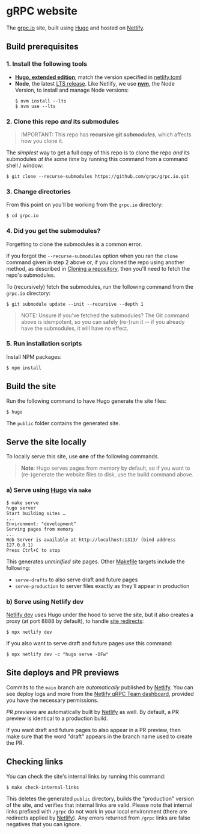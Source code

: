 # gRPC website

The [grpc.io][] site, built using [Hugo][] and hosted on [Netlify][].

## Build prerequisites

### 1. Install the following tools

- **[Hugo, extended edition][hugo-install]**; match the version specified in
  [netlify.toml](netlify.toml)
- **Node**, the latest [LTS release][]. Like Netlify, we use **[nvm][]**, the
  Node Version, to install and manage Node versions:
  ```console
  $ nvm install --lts
  $ nvm use --lts
  ```

### 2. Clone this repo _and_ its submodules

> IMPORTANT: This repo has **recursive git _submodules_**, which affects how you
> clone it.

The _simplest_ way to get a full copy of this repo is to clone the repo _and_
its submodules _at the same time_ by running this command from a command shell /
window:

```console
$ git clone --recurse-submodules https://github.com/grpc/grpc.io.git
```
### 3. Change directories

From this point on you'll be working from the `grpc.io` directory:

```console
$ cd grpc.io
```
### 4. Did you get the submodules?

Forgetting to clone the submodules is a common error.

If you forgot the `--recurse-submodules` option when you ran the `clone` command
given in step 2 above or, if you cloned the repo using another method, as
described in [Cloning a repository][], then you'll need to fetch the repo's
submodules.

To (recursively) fetch the submodules, run the following command from the
`grpc.io` directory:

```console
$ git submodule update --init --recursive --depth 1
```

> NOTE: Unsure if you've fetched the submodules? The Git command above is
> idempotent, so you can safely (re-)run it -- if you already have the
> submodules, it will have no effect.

### 5. Run installation scripts

Install NPM packages:

```console
$ npm install
```

## Build the site

Run the following command to have Hugo generate the site files:

```console
$ hugo
```

The `public` folder contains the generated site.

## Serve the site locally

To locally serve this site, use **one** of the following commands.

> **Note**: Hugo serves pages from memory by default, so if you want to
> (re-)generate the website files to disk, use the build command above.

### a) Serve using [Hugo][] via `make`

```console
$ make serve
hugo server
Start building sites …
...
Environment: "development"
Serving pages from memory
...
Web Server is available at http://localhost:1313/ (bind address 127.0.0.1)
Press Ctrl+C to stop
```

This generates _unminified_ site pages. Other [Makefile](Makefile) targets
include the following:

- `serve-drafts` to also serve draft and future pages
- `serve-production` to server files exactly as they'll appear in production

### b) Serve using Netlify dev

[Netlify dev][] uses Hugo under the hood to serve the site, but it also creates
a proxy (at port 8888 by default), to handle [site redirects][]:

```console
$ npx netlify dev
```

If you also want to serve draft and future pages use this command:

```console
$ npx netlify dev -c "hugo serve -DFw"
```

## Site deploys and PR previews

Commits to the `main` branch are _automatically_ published by [Netlify][]. You
can see deploy logs and more from the [Netlify gRPC Team dashboard][], provided
you have the necessary permissions.

_PR previews_ are automatically built by [Netlify][] as well. By default, a PR
preview is identical to a production build.

If you want draft and future pages to also appear in a PR preview, then make
sure that the word "draft" appears in the branch name used to create the PR.

## Checking links

You can check the site's internal links by running this command:

```console
$ make check-internal-links
```

This deletes the generated `public` directory, builds the "production" version
of the site, and verifies that internal links are valid. Please note that
internal links prefixed with `/grpc` do not work in your local environment
(there are redirects applied by [Netlify](https://netlify.com)). Any errors
returned from `/grpc` links are false negatives that you can ignore.

[Cloning a repository]: https://docs.github.com/en/github/creating-cloning-and-archiving-repositories/cloning-a-repository
[grpc.io]: https://grpc.io
[Hugo]: https://gohugo.io
[hugo-install]: https://gohugo.io/getting-started/installing
[LTS release]: https://nodejs.org/en/about/releases/
[Netlify]: https://netlify.com
[Netlify dev]: https://www.netlify.com/products/dev
[Netlify gRPC Team dashboard]: https://app.netlify.com/teams/grpc/overview
[nvm]: https://github.com/nvm-sh/nvm/blob/master/README.md#installing-and-updating
[site redirects]: layouts/index.redirects
